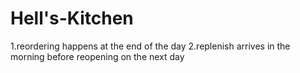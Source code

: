 # Hell's-Kitchen

1.reordering happens at the end of the day
2.replenish arrives in the morning before reopening on the next day

